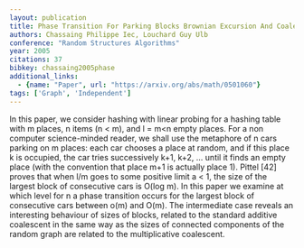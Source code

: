 ```yaml
---
layout: publication
title: Phase Transition For Parking Blocks Brownian Excursion And Coalescence
authors: Chassaing Philippe Iec, Louchard Guy Ulb
conference: "Random Structures Algorithms"
year: 2005
citations: 37
bibkey: chassaing2005phase
additional_links:
  - {name: "Paper", url: "https://arxiv.org/abs/math/0501060"}
tags: ['Graph', 'Independent']
---
```

In this paper, we consider hashing with linear probing for a hashing table
with m places, n items (n < m), and l = m<n empty places. For a non computer
science-minded reader, we shall use the metaphore of n cars parking on m
places: each car chooses a place at random, and if this place k is occupied,
the car tries successively k+1, k+2, ... until it finds an empty place (with
the convention that place m+1 is actually place 1). Pittel [42] proves that
when l/m goes to some positive limit a < 1, the size of the largest block of
consecutive cars is O(log m). In this paper we examine at which level for n a
phase transition occurs for the largest block of consecutive cars between o(m)
and O(m). The intermediate case reveals an interesting behaviour of sizes of
blocks, related to the standard additive coalescent in the same way as the
sizes of connected components of the random graph are related to the
multiplicative coalescent.
